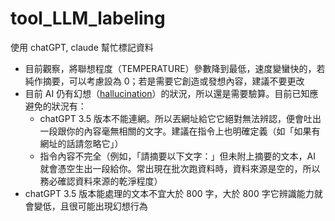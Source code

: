# tool_LLM_labeling
使用 chatGPT, claude 幫忙標記資料

* 目前觀察，將聯想程度（TEMPERATURE）參數降到最低，速度變蠻快的，若純作摘要，可以考慮設為 0；若是需要它創造或發想內容，建議不要更改
* 目前 AI 仍有幻想（[hallucination](https://en.wikipedia.org/wiki/Hallucination_(artificial_intelligence))）的狀況，所以還是需要驗算。目前已知應避免的狀況有：
    * chatGPT 3.5 版本不能連網。所以丟網址給它它絕對無法辨認，便會吐出一段跟你的內容毫無相關的文字。建議在指令上也明確定義（如「如果有網址的話請忽略它」）
    * 指令內容不完全（例如，「請摘要以下文字：」但未附上摘要的文本，AI 就會憑空生出一段給你。常出現在批次跑資料時，資料來源是空的，所以務必確認資料來源的乾淨程度）
* chatGPT 3.5 版本能處理的文本不宜大於 800 字，大於 800 字它辨識能力就會變低，且很可能出現幻想行為

